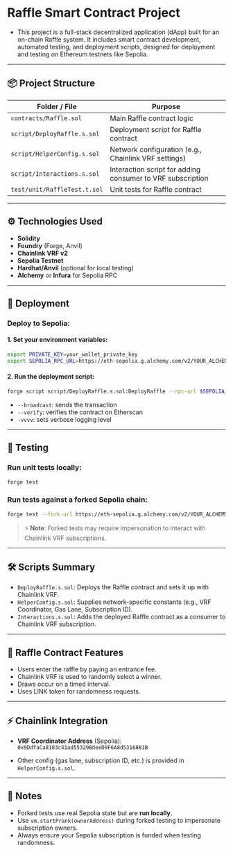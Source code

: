 # Raffle Smart Contract Project

- This project is a full-stack decentralized application (dApp) built for an on-chain Raffle system. It includes smart contract development, automated testing, and deployment scripts, designed for deployment and testing on Ethereum testnets like Sepolia.

---

## 📦 Project Structure

| Folder / File                 | Purpose                                                           |
| ---------------------------- | ----------------------------------------------------------------- |
| `contracts/Raffle.sol`        | Main Raffle contract logic                                        |
| `script/DeployRaffle.s.sol`   | Deployment script for Raffle contract                             |
| `script/HelperConfig.s.sol`   | Network configuration (e.g., Chainlink VRF settings)              |
| `script/Interactions.s.sol`   | Interaction script for adding consumer to VRF subscription        |
| `test/unit/RaffleTest.t.sol`  | Unit tests for Raffle contract                                    |

---

## ⚙️ Technologies Used

- **Solidity**
- **Foundry** (Forge, Anvil)
- **Chainlink VRF v2**
- **Sepolia Testnet**
- **Hardhat/Anvil** (optional for local testing)
- **Alchemy** or **Infura** for Sepolia RPC

---

## 🚀 Deployment

### Deploy to Sepolia:

#### 1. Set your environment variables:

```bash
export PRIVATE_KEY=your_wallet_private_key
export SEPOLIA_RPC_URL=https://eth-sepolia.g.alchemy.com/v2/YOUR_ALCHEMY_KEY
```
#### 2. Run the deployment script:

```bash
forge script script/DeployRaffle.s.sol:DeployRaffle --rpc-url $SEPOLIA_RPC_URL --broadcast --verify -vvvv
```
- `--broadcast`: sends the transaction  
- `--verify`: verifies the contract on Etherscan  
- `-vvvv`: sets verbose logging level  

---

## 🧪 Testing

### Run unit tests locally:

```bash
forge test
```
### Run tests against a forked Sepolia chain:

```bash
forge test --fork-url https://eth-sepolia.g.alchemy.com/v2/YOUR_ALCHEMY_KEY -vvvv
```
> ⚡ **Note**: Forked tests may require impersonation to interact with Chainlink VRF subscriptions.

---

## 🛠️ Scripts Summary

- `DeployRaffle.s.sol`: Deploys the Raffle contract and sets it up with Chainlink VRF.
- `HelperConfig.s.sol`: Supplies network-specific constants (e.g., VRF Coordinator, Gas Lane, Subscription ID).
- `Interactions.s.sol`: Adds the deployed Raffle contract as a consumer to Chainlink VRF subscription.

---

## 📜 Raffle Contract Features

- Users enter the raffle by paying an entrance fee.
- Chainlink VRF is used to randomly select a winner.
- Draws occur on a timed interval.
- Uses LINK token for randomness requests.

---

## ⚡ Chainlink Integration

- **VRF Coordinator Address** (Sepolia):  
  `0x9DdfaCa8183c41ad55329BdeeD9F6A8d53168B1B`

- Other config (gas lane, subscription ID, etc.) is provided in `HelperConfig.s.sol`.

---

## 🧹 Notes

- Forked tests use real Sepolia state but are **run locally**.
- Use `vm.startPrank(ownerAddress)` during forked testing to impersonate subscription owners.
- Always ensure your Sepolia subscription is funded when testing randomness.




